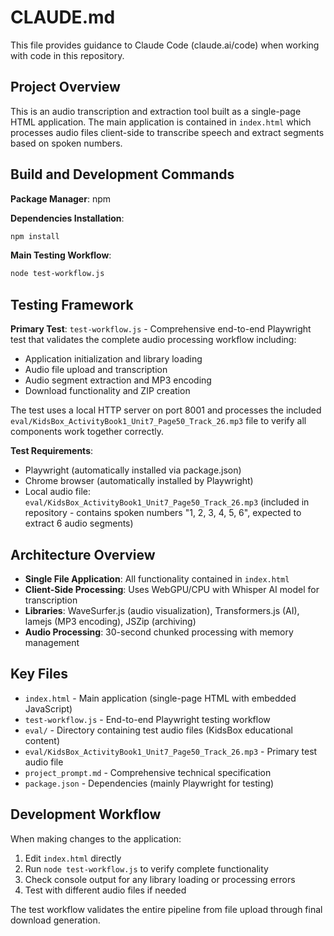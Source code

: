 # CLAUDE.md

This file provides guidance to Claude Code (claude.ai/code) when working with code in this repository.

## Project Overview

This is an audio transcription and extraction tool built as a single-page HTML application. The main application is contained in `index.html` which processes audio files client-side to transcribe speech and extract segments based on spoken numbers.

## Build and Development Commands

**Package Manager**: npm

**Dependencies Installation**:
```bash
npm install
```

**Main Testing Workflow**:
```bash
node test-workflow.js
```

## Testing Framework

**Primary Test**: `test-workflow.js` - Comprehensive end-to-end Playwright test that validates the complete audio processing workflow including:
- Application initialization and library loading
- Audio file upload and transcription
- Audio segment extraction and MP3 encoding
- Download functionality and ZIP creation

The test uses a local HTTP server on port 8001 and processes the included `eval/KidsBox_ActivityBook1_Unit7_Page50_Track_26.mp3` file to verify all components work together correctly.

**Test Requirements**:
- Playwright (automatically installed via package.json)
- Chrome browser (automatically installed by Playwright)
- Local audio file: `eval/KidsBox_ActivityBook1_Unit7_Page50_Track_26.mp3` (included in repository - contains spoken numbers "1, 2, 3, 4, 5, 6", expected to extract 6 audio segments)

## Architecture Overview

- **Single File Application**: All functionality contained in `index.html`
- **Client-Side Processing**: Uses WebGPU/CPU with Whisper AI model for transcription
- **Libraries**: WaveSurfer.js (audio visualization), Transformers.js (AI), lamejs (MP3 encoding), JSZip (archiving)
- **Audio Processing**: 30-second chunked processing with memory management

## Key Files

- `index.html` - Main application (single-page HTML with embedded JavaScript)
- `test-workflow.js` - End-to-end Playwright testing workflow
- `eval/` - Directory containing test audio files (KidsBox educational content)
- `eval/KidsBox_ActivityBook1_Unit7_Page50_Track_26.mp3` - Primary test audio file
- `project_prompt.md` - Comprehensive technical specification
- `package.json` - Dependencies (mainly Playwright for testing)

## Development Workflow

When making changes to the application:
1. Edit `index.html` directly
2. Run `node test-workflow.js` to verify complete functionality
3. Check console output for any library loading or processing errors
4. Test with different audio files if needed

The test workflow validates the entire pipeline from file upload through final download generation.